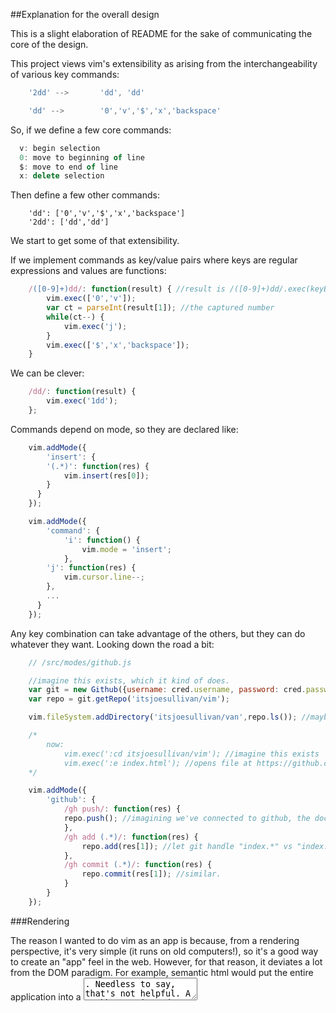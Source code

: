 ##Explanation for the overall design

This is a slight elaboration of README for the sake of communicating the core of the design.

This project views vim's extensibility as arising from the interchangeability of various key commands:

```javascript
	'2dd' -->		'dd', 'dd'

	'dd' -->		'0','v','$','x','backspace'
```

So, if we define a few core commands:

```javascript
  v: begin selection
  0: move to beginning of line
  $: move to end of line
  x: delete selection
```

Then define a few other commands:

```
	'dd': ['0','v','$','x','backspace']
	'2dd': ['dd','dd']
```

We start to get some of that extensibility.

If we implement commands as key/value pairs where keys are regular expressions and values are functions:

```javascript
	/([0-9]+)dd/: function(result) { //result is /([0-9]+)dd/.exec(keyBuffer)
		vim.exec(['0','v']);
		var ct = parseInt(result[1]); //the captured number
		while(ct--) {
			vim.exec('j');
		}
		vim.exec(['$','x','backspace']);
	}
```

We can be clever:

```javascript
	/dd/: function(result) {
		vim.exec('1dd');
	};
```

Commands depend on mode, so they are declared like:

```javascript
	vim.addMode({
		'insert': {
	    '(.*)': function(res) {
	    	vim.insert(res[0]);
	    }
	  }
	});

	vim.addMode({
		'command': {
			'i': function() {
				vim.mode = 'insert';
			},
	    'j': function(res) {
	    	vim.cursor.line--;
	    },
	    ...
	  }
	});
```

Any key combination can take advantage of the others, but they can do whatever they want. Looking down the road a bit:

```javascript
	// /src/modes/github.js

	//imagine this exists, which it kind of does.
	var git = new Github({username: cred.username, password: cred.password});
	var repo = git.getRepo('itsjoesullivan/vim');

	vim.fileSystem.addDirectory('itsjoesullivan/van',repo.ls()); //maybe we could add a filesystem here

	/*
		now:
			vim.exec(':cd itsjoesullivan/vim'); //imagine this exists
			vim.exec(':e index.html'); //opens file at https://github.com/itsjoesullivan/vim/index.html
	*/

	vim.addMode({
		'github': {
			/gh push/: function(res) {
		  	repo.push(); //imagining we've connected to github, the document came from there, whatever.
			},
			/gh add (.*)/: function(res) {
				repo.add(res[1]); //let git handle "index.*" vs "index.html"
			},
			/gh commit (.*)/: function(res) {
				repo.commit(res[1]); //similar.
			}
		}
	});
```

###Rendering

The reason I wanted to do vim as an app is because, from a rendering perspective, it's very simple (it runs on old computers!), so it's a good way to create an "app" feel in the web. However, for that reason, it deviates a lot from the DOM paradigm. For example, semantic html would put the entire application into a <textarea>. Needless to say, that's not helpful. A Backbone-oriented MV system puts each character in its own view (<span class='char'>h</span>), which again is not terrifically helpful. A rendering framework that takes some of the manual rendering work out of, say, changing the 'function' keyword a certain color for the sake of syntax highlighting, would be welcome here.

###Other dimensions

There are other dimensions to vim than text editing: syntax highlighting; formatting; plugins; things I don't know about. I think that they can be implemented on top of all of this, to some extent.
